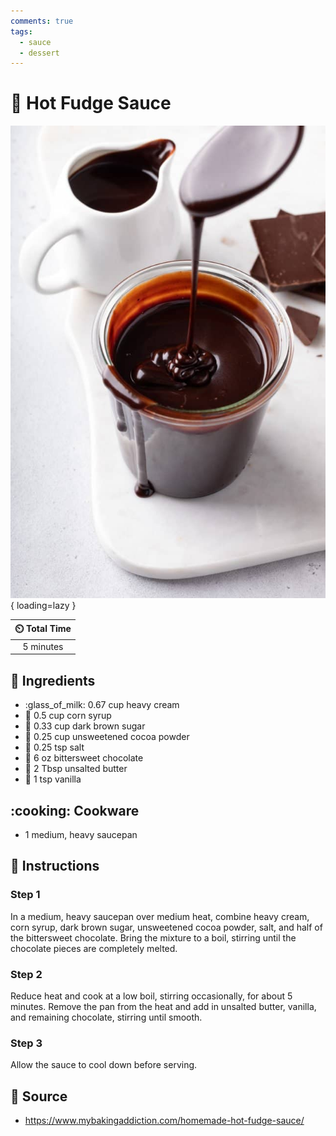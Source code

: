 ```yaml
---
comments: true
tags:
  - sauce
  - dessert
---
```

# :chocolate_bar: Hot Fudge Sauce

![Hot Fudge Sauce](../assets/images/hot-fudge-sauce.jpg){ loading=lazy }

| :timer_clock: Total Time |
|:-----------------------: |
| 5 minutes |

## :salt: Ingredients

- :glass_of_milk: 0.67 cup heavy cream
- :corn: 0.5 cup corn syrup
- :maple_leaf: 0.33 cup dark brown sugar
- :chocolate_bar: 0.25 cup unsweetened cocoa powder
- :salt: 0.25 tsp salt
- :chocolate_bar: 6 oz bittersweet chocolate
- :butter: 2 Tbsp unsalted butter
- :icecream: 1 tsp vanilla

## :cooking: Cookware

- 1 medium, heavy saucepan

## :pencil: Instructions

### Step 1

In a medium, heavy saucepan over medium heat, combine heavy cream, corn syrup, dark brown sugar, unsweetened cocoa
powder, salt, and half of the bittersweet chocolate. Bring the mixture to a boil, stirring until the chocolate pieces
are completely melted.

### Step 2

Reduce heat and cook at a low boil, stirring occasionally, for about 5 minutes. Remove the pan from the heat and add in
unsalted butter, vanilla, and remaining chocolate, stirring until smooth.

### Step 3

Allow the sauce to cool down before serving.

## :link: Source

- <https://www.mybakingaddiction.com/homemade-hot-fudge-sauce/>
